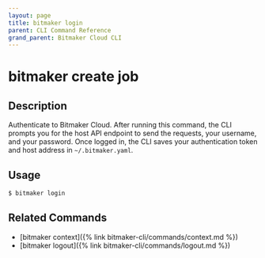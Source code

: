 ```yaml
---
layout: page
title: bitmaker login
parent: CLI Command Reference
grand_parent: Bitmaker Cloud CLI
---
```


# bitmaker create job

## Description

Authenticate to Bitmaker Cloud. After running this command, the CLI prompts you for
the host API endpoint to send the requests, your username, and your password. Once
logged in, the CLI saves your authentication token and host address in `~/.bitmaker.yaml`.

## Usage

```bash
$ bitmaker login
```

## Related Commands

- [bitmaker context]({% link bitmaker-cli/commands/context.md %})
- [bitmaker logout]({% link bitmaker-cli/commands/logout.md %})
